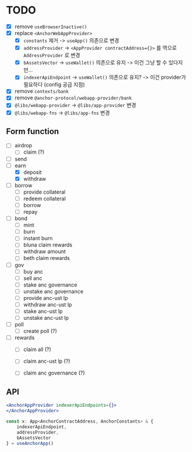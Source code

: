 # TODO

- [x] remove `useBrowserInactive()`
- [x] replace `<AnchorWebAppProvider>`
  - [x] `constants` 제거 -> `useApp()` 의존으로 변경 
  - [x] `addressProvider` -> `<AppProvider contractAddress={}>` 를 역으로 `AddressProvider` 로 변경
  - [x] `bAssetsVector` -> `useWallet()` 의존으로 유지 -> 이건 그냥 할 수 있다지만...
  - [x] `indexerApiEndpoint` -> `useWallet()` 의존으로 유지? -> 이건 provider가 필요하다 (config 공급 지점)
- [x] remove `contexts/bank`
- [x] remove `@anchor-protocol/webapp-provider/bank`
- [x] `@libs/webapp-provider` -> `@libs/app-provider` 변경
- [x] `@libs/webapp-fns` -> `@libs/app-fns` 변경

## Form function

- [ ] airdrop
  - [ ] claim (?)
- [ ] send
- [ ] earn
  - [x] deposit
  - [x] withdraw
- [ ] borrow
  - [ ] provide collateral
  - [ ] redeem collateral
  - [ ] borrow
  - [ ] repay
- [ ] bond
  - [ ] mint
  - [ ] burn
  - [ ] instant burn
  - [ ] bluna claim rewards
  - [ ] withdraw amount
  - [ ] beth claim rewards
- [ ] gov
  - [ ] buy anc
  - [ ] sell anc
  - [ ] stake anc governance
  - [ ] unstake anc governance
  - [ ] provide anc-ust lp
  - [ ] withdraw anc-ust lp
  - [ ] stake anc-ust lp
  - [ ] unstake anc-ust lp
- [ ] poll
  - [ ] create poll (?)
- [ ] rewards
  - [ ] claim all (?)
  - [ ] claim anc-ust lp (?)
  - [ ] claim anc governance (?)


## API 

```jsx
<AnchorAppProvider indexerApiEndpoints={}>
</AnchorAppProvider>

const x: App<AnchorContractAddress, AnchorConstants> & { 
    indexerApiEndpoint, 
    addressProvider, 
    bAssetsVector 
} = useAnchorApp()
```